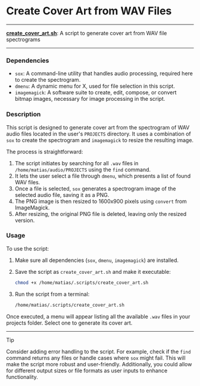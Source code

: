 # Create Cover Art from WAV Files

---

**[create_cover_art.sh](create_cover_art.sh)**: A script to generate cover art from WAV file spectrograms

---

### Dependencies

- `sox`: A command-line utility that handles audio processing, required here to create the spectrogram.
- `dmenu`: A dynamic menu for X, used for file selection in this script.
- `imagemagick`: A software suite to create, edit, compose, or convert bitmap images, necessary for image processing in the script.

### Description

This script is designed to generate cover art from the spectrogram of WAV audio files located in the user's `PROJECTS` directory. It uses a combination of `sox` to create the spectrogram and `imagemagick` to resize the resulting image. 

The process is straightforward:
1. The script initiates by searching for all `.wav` files in `/home/matias/audio/PROJECTS` using the `find` command.
2. It lets the user select a file through `dmenu`, which presents a list of found WAV files.
3. Once a file is selected, `sox` generates a spectrogram image of the selected audio file, saving it as a PNG.
4. The PNG image is then resized to 1600x900 pixels using `convert` from ImageMagick.
5. After resizing, the original PNG file is deleted, leaving only the resized version.

### Usage

To use the script:

1. Make sure all dependencies (`sox`, `dmenu`, `imagemagick`) are installed.
2. Save the script as `create_cover_art.sh` and make it executable:

   ```bash
   chmod +x /home/matias/.scripts/create_cover_art.sh
   ```

3. Run the script from a terminal:

   ```bash
   /home/matias/.scripts/create_cover_art.sh
   ```

Once executed, a menu will appear listing all the available `.wav` files in your projects folder. Select one to generate its cover art.

---

> [!TIP]  
> Consider adding error handling to the script. For example, check if the `find` command returns any files or handle cases where `sox` might fail. This will make the script more robust and user-friendly. Additionally, you could allow for different output sizes or file formats as user inputs to enhance functionality.
